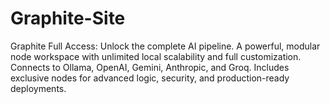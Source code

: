 # Graphite-Site
Graphite Full Access: Unlock the complete AI pipeline. A powerful, modular node workspace with unlimited local scalability and full customization. Connects to Ollama, OpenAI, Gemini, Anthropic, and Groq. Includes exclusive nodes for advanced logic, security, and production-ready deployments.
